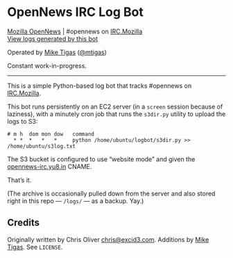 # OpenNews IRC Log Bot

[Mozilla OpenNews](http://mozillaopennews.org/) | #opennews on [IRC.Mozilla](http://irc.mozilla.org/)<br>
[View logs generated by this bot](http://opennews-irc.yu8.in/)

Operated by [Mike Tigas](http://mike.tig.as/) ([@mtigas](https://twitter.com/mtigas))

Constant work-in-progress.

---

This is a simple Python-based log bot that tracks #opennews on
[IRC.Mozilla](http://irc.mozilla.org/).

This bot runs persistently on an EC2 server (in a `screen` session because of
laziness), with a minutely cron job that runs the `s3dir.py` utility to upload
the logs to S3:

```shell
# m h  dom mon dow   command
  * *  *   *   *     python /home/ubuntu/logbot/s3dir.py >> /home/ubuntu/s3log.txt
```

The S3 bucket is configured to use “website mode” and given the
[opennews-irc.yu8.in](http://opennews-irc.yu8.in/) CNAME.

That’s it.

(The archive is occasionally pulled down from the server and also stored right
in this repo — `/logs/` — as a backup. Yay.)

## Credits ##

Originally written by Chris Oliver <chris@excid3.com>. Additions by
[Mike Tigas](https://github.com/mtigas). See `LICENSE`.
